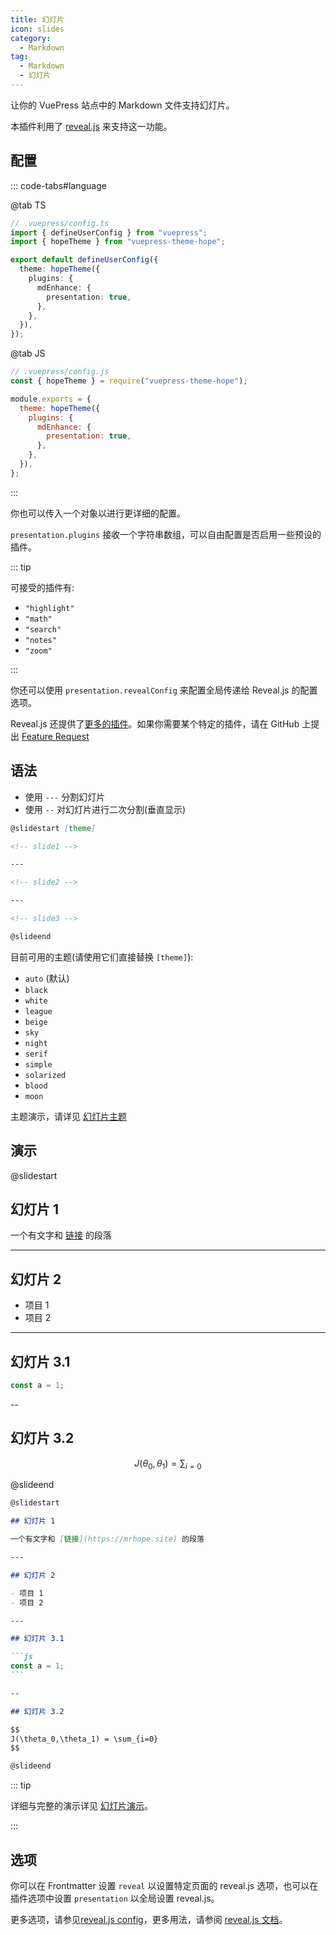 ```yaml
---
title: 幻灯片
icon: slides
category:
  - Markdown
tag:
  - Markdown
  - 幻灯片
---
```


让你的 VuePress 站点中的 Markdown 文件支持幻灯片。

本插件利用了 [reveal.js](https://revealjs.com/) 来支持这一功能。

<!-- more -->

<!--lint disable no-duplicate-headings-->

## 配置

::: code-tabs#language

@tab TS

```ts {8-10}
// .vuepress/config.ts
import { defineUserConfig } from "vuepress";
import { hopeTheme } from "vuepress-theme-hope";

export default defineUserConfig({
  theme: hopeTheme({
    plugins: {
      mdEnhance: {
        presentation: true,
      },
    },
  }),
});
```

@tab JS

```js {7-9}
// .vuepress/config.js
const { hopeTheme } = require("vuepress-theme-hope");

module.exports = {
  theme: hopeTheme({
    plugins: {
      mdEnhance: {
        presentation: true,
      },
    },
  }),
};
```

:::

你也可以传入一个对象以进行更详细的配置。

`presentation.plugins` 接收一个字符串数组，可以自由配置是否启用一些预设的插件。

::: tip

可接受的插件有:

- `"highlight"`
- `"math"`
- `"search"`
- `"notes"`
- `"zoom"`

<!-- - `"anything"`
- `"audio"`
- `"chalkboard"` -->

:::

你还可以使用 `presentation.revealConfig` 来配置全局传递给 Reveal.js 的配置选项。

Reveal.js 还提供了[更多的插件](https://github.com/hakimel/reveal.js/wiki/Plugins,-Tools-and-Hardware)。如果你需要某个特定的插件，请在 GitHub 上提出 [Feature Request](https://github.com/vuepress-theme-hope/vuepress-theme-hope/issues/new?assignees=Mister-Hope&labels=enhancement&template=feature_request.md&title=%5BFeature+Request%5D)

## 语法

- 使用 `---` 分割幻灯片
- 使用 `--` 对幻灯片进行二次分割(垂直显示)

```md
@slidestart [theme]

<!-- slide1 -->

---

<!-- slide2 -->

---

<!-- slide3 -->

@slideend
```

目前可用的主题(请使用它们直接替换 `[theme]`):

- `auto` (默认)
- `black`
- `white`
- `league`
- `beige`
- `sky`
- `night`
- `serif`
- `simple`
- `solarized`
- `blood`
- `moon`

主题演示，请详见 [幻灯片主题][presentation-theme]

## 演示

@slidestart

## 幻灯片 1

一个有文字和 [链接](https://mrhope.site) 的段落

---

## 幻灯片 2

- 项目 1
- 项目 2

---

## 幻灯片 3.1

```js
const a = 1;
```

--

## 幻灯片 3.2

$$
J(\theta_0,\theta_1) = \sum_{i=0}
$$

@slideend

````md
@slidestart

## 幻灯片 1

一个有文字和 [链接](https://mrhope.site) 的段落

---

## 幻灯片 2

- 项目 1
- 项目 2

---

## 幻灯片 3.1

```js
const a = 1;
```

--

## 幻灯片 3.2

$$
J(\theta_0,\theta_1) = \sum_{i=0}
$$

@slideend
````

::: tip

详细与完整的演示详见 [幻灯片演示][presentation-demo]。

:::

## 选项

你可以在 Frontmatter 设置 `reveal` 以设置特定页面的 reveal.js 选项，也可以在插件选项中设置 `presentation` 以全局设置 reveal.js。

更多选项，请参见[reveal.js config](https://revealjs.com/config/)，更多用法，请参阅 [reveal.js 文档](https://revealjs.com/)。

[presentation-theme]: https://vuepress-theme-hope.github.io/v2/md-enhance/zh/guide/presentation/themes.html
[presentation-demo]: https://vuepress-theme-hope.github.io/v2/md-enhance/zh/guide/presentation/demo.html

